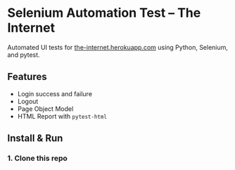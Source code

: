 # Selenium Automation Test – The Internet

Automated UI tests for [the-internet.herokuapp.com](https://the-internet.herokuapp.com) using Python, Selenium, and pytest.

## Features

- Login success and failure
- Logout
- Page Object Model
- HTML Report with `pytest-html`

## Install & Run

### 1. Clone this repo
